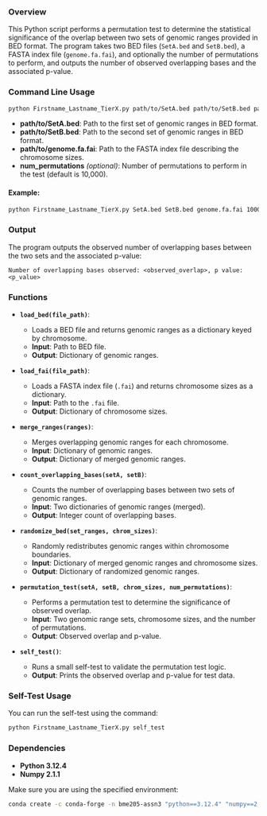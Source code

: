 ### Overview
This Python script performs a permutation test to determine the statistical significance of the overlap between two sets of genomic ranges provided in BED format. The program takes two BED files (`SetA.bed` and `SetB.bed`), a FASTA index file (`genome.fa.fai`), and optionally the number of permutations to perform, and outputs the number of observed overlapping bases and the associated p-value.

### Command Line Usage
```bash
python Firstname_Lastname_TierX.py path/to/SetA.bed path/to/SetB.bed path/to/genome.fa.fai [num_permutations]
```
- **path/to/SetA.bed**: Path to the first set of genomic ranges in BED format.
- **path/to/SetB.bed**: Path to the second set of genomic ranges in BED format.
- **path/to/genome.fa.fai**: Path to the FASTA index file describing the chromosome sizes.
- **num_permutations** *(optional)*: Number of permutations to perform in the test (default is 10,000).

#### Example:
```bash
python Firstname_Lastname_TierX.py SetA.bed SetB.bed genome.fa.fai 10000
```

### Output
The program outputs the observed number of overlapping bases between the two sets and the associated p-value:
```
Number of overlapping bases observed: <observed_overlap>, p value: <p_value>
```

### Functions

- **`load_bed(file_path)`**:
  - Loads a BED file and returns genomic ranges as a dictionary keyed by chromosome.
  - **Input**: Path to BED file.
  - **Output**: Dictionary of genomic ranges.

- **`load_fai(file_path)`**:
  - Loads a FASTA index file (`.fai`) and returns chromosome sizes as a dictionary.
  - **Input**: Path to the `.fai` file.
  - **Output**: Dictionary of chromosome sizes.

- **`merge_ranges(ranges)`**:
  - Merges overlapping genomic ranges for each chromosome.
  - **Input**: Dictionary of genomic ranges.
  - **Output**: Dictionary of merged genomic ranges.

- **`count_overlapping_bases(setA, setB)`**:
  - Counts the number of overlapping bases between two sets of genomic ranges.
  - **Input**: Two dictionaries of genomic ranges (merged).
  - **Output**: Integer count of overlapping bases.

- **`randomize_bed(set_ranges, chrom_sizes)`**:
  - Randomly redistributes genomic ranges within chromosome boundaries.
  - **Input**: Dictionary of merged genomic ranges and chromosome sizes.
  - **Output**: Dictionary of randomized genomic ranges.

- **`permutation_test(setA, setB, chrom_sizes, num_permutations)`**:
  - Performs a permutation test to determine the significance of observed overlap.
  - **Input**: Two genomic range sets, chromosome sizes, and the number of permutations.
  - **Output**: Observed overlap and p-value.

- **`self_test()`**:
  - Runs a small self-test to validate the permutation test logic.
  - **Output**: Prints the observed overlap and p-value for test data.

### Self-Test Usage
You can run the self-test using the command:
```bash
python Firstname_Lastname_TierX.py self_test
```

### Dependencies
- **Python 3.12.4**
- **Numpy 2.1.1**

Make sure you are using the specified environment:
```bash
conda create -c conda-forge -n bme205-assn3 "python==3.12.4" "numpy==2.1.1"
```